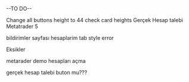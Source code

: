 --TO DO--

Change all buttons height to 44
check card heights 
Gerçek Hesap talebi
Metatrader 5 

bildirimler sayfası
hesaplarim tab style error

Eksikler

metarader demo hesapları açma

gerçek hesap talebi buton mu???

